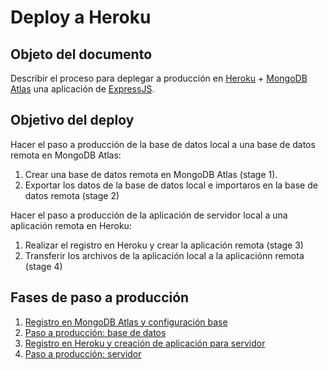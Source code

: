 # Deploy a Heroku

## Objeto del documento

Describir el proceso para deplegar a producción en [Heroku](https://www.heroku.com/) + [MongoDB Atlas](https://www.mongodb.com/cloud/atlas) una aplicación de [ExpressJS](https://expressjs.com/).

## Objetivo del deploy

Hacer el paso a producción de la base de datos local a una base de datos remota en MongoDB Atlas:
  1. Crear una base de datos remota en MongoDB Atlas (stage 1).
  2. Exportar los datos de la base de datos local e importaros en la base de datos remota (stage 2)
  
Hacer el paso a producción de la aplicación de servidor local a una aplicación remota en Heroku:
  1. Realizar el registro en Heroku y crear la aplicación remota (stage 3)
  2. Transferir los archivos de la aplicación local a la aplicaciónn remota (stage 4)


## Fases de paso a producción

1. [Registro en MongoDB Atlas y configuración base](https://github.com/german-alvarez-dev/deploy-express-app/blob/main/stage1.md)
2. [Paso a producción: base de datos](https://github.com/german-alvarez-dev/deploy-express-app/blob/main/stage2.md)
3. [Registro en Heroku y creación de aplicación para servidor](https://github.com/german-alvarez-dev/deploy-express-app/blob/main/stage3.md)
4. [Paso a producción: servidor](https://github.com/german-alvarez-dev/deploy-express-app/blob/main/stage4.md)
